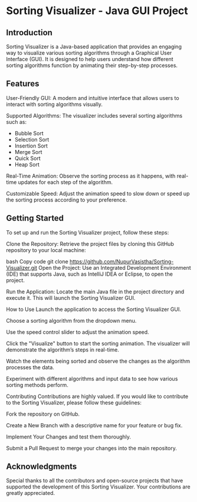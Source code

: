 # Sorting Visualizer - Java GUI Project
## Introduction
Sorting Visualizer is a Java-based application that provides an engaging way to visualize various sorting algorithms through a Graphical User Interface (GUI). It is designed to help users understand how different sorting algorithms function by animating their step-by-step processes.

## Features
User-Friendly GUI: A modern and intuitive interface that allows users to interact with sorting algorithms visually.

Supported Algorithms: The visualizer includes several sorting algorithms such as:

- Bubble Sort
- Selection Sort
- Insertion Sort
- Merge Sort
- Quick Sort
- Heap Sort
  
Real-Time Animation: Observe the sorting process as it happens, with real-time updates for each step of the algorithm.

Customizable Speed: Adjust the animation speed to slow down or speed up the sorting process according to your preference.

## Getting Started
To set up and run the Sorting Visualizer project, follow these steps:

Clone the Repository: Retrieve the project files by cloning this GitHub repository to your local machine:

bash
Copy code
git clone https://github.com/NupurVasistha/Sorting-Visualizer.git
Open the Project: Use an Integrated Development Environment (IDE) that supports Java, such as IntelliJ IDEA or Eclipse, to open the project.

Run the Application: Locate the main Java file in the project directory and execute it. This will launch the Sorting Visualizer GUI.

How to Use
Launch the application to access the Sorting Visualizer GUI.

Choose a sorting algorithm from the dropdown menu.

Use the speed control slider to adjust the animation speed.

Click the "Visualize" button to start the sorting animation. The visualizer will demonstrate the algorithm’s steps in real-time.

Watch the elements being sorted and observe the changes as the algorithm processes the data.

Experiment with different algorithms and input data to see how various sorting methods perform.

Contributing
Contributions are highly valued. If you would like to contribute to the Sorting Visualizer, please follow these guidelines:

Fork the repository on GitHub.

Create a New Branch with a descriptive name for your feature or bug fix.

Implement Your Changes and test them thoroughly.

Submit a Pull Request to merge your changes into the main repository.

## Acknowledgments
Special thanks to all the contributors and open-source projects that have supported the development of this Sorting Visualizer. Your contributions are greatly appreciated.


